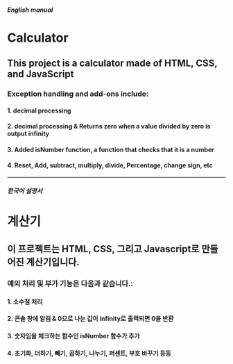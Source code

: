 ##### English manual
# Calculator

## This project is a calculator made of HTML, CSS, and JavaScript

### Exception handling and add-ons include:
#### 1. decimal processing
#### 2. decimal processing & Returns zero when a value divided by zero is output infinity
#### 3. Added isNumber function, a function that checks that it is a number
#### 4. Reset, Add, subtract, multiply, divide, Percentage, change sign, etc

------------
##### 한국어 설명서
# 계산기

## 이 프로젝트는 HTML, CSS, 그리고 Javascript로 만들어진 계산기입니다.

### 예외 처리 및 부가 기능은 다음과 같습니다.:
#### 1. 소수점 처리
#### 2. 콘솔 창에 알림 & 0으로 나눈 값이 infinity로 출력되면 0을 반환
#### 3. 숫자임을 체크하는 함수인 isNumber 함수가 추가
#### 4. 초기화, 더하기, 빼기, 곱하기, 나누기, 퍼센트, 부호 바꾸기 등등 
